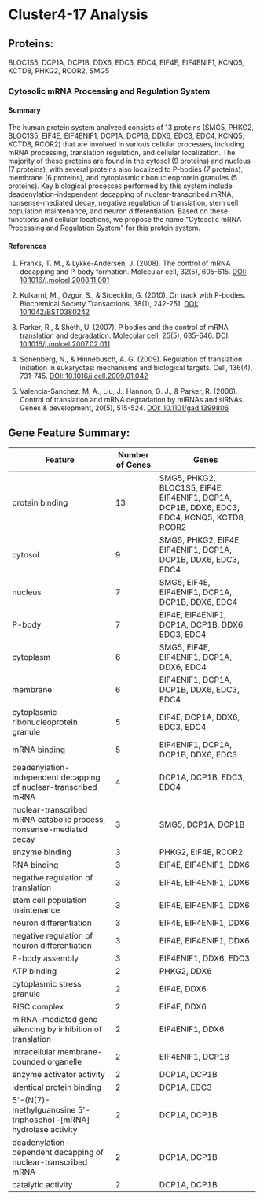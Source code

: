 # Cluster4-17 Analysis

## Proteins: 

BLOC1S5, DCP1A, DCP1B, DDX6, EDC3, EDC4, EIF4E, EIF4ENIF1, KCNQ5, KCTD8, PHKG2, RCOR2, SMG5

### Cytosolic mRNA Processing and Regulation System

#### Summary

The human protein system analyzed consists of 13 proteins (SMG5, PHKG2, BLOC1S5, EIF4E, EIF4ENIF1, DCP1A, DCP1B, DDX6, EDC3, EDC4, KCNQ5, KCTD8, RCOR2) that are involved in various cellular processes, including mRNA processing, translation regulation, and cellular localization. The majority of these proteins are found in the cytosol (9 proteins) and nucleus (7 proteins), with several proteins also localized to P-bodies (7 proteins), membrane (6 proteins), and cytoplasmic ribonucleoprotein granules (5 proteins). Key biological processes performed by this system include deadenylation-independent decapping of nuclear-transcribed mRNA, nonsense-mediated decay, negative regulation of translation, stem cell population maintenance, and neuron differentiation. Based on these functions and cellular locations, we propose the name "Cytosolic mRNA Processing and Regulation System" for this protein system.

#### References

1. Franks, T. M., & Lykke-Andersen, J. (2008). The control of mRNA decapping and P-body formation. Molecular cell, 32(5), 605-615. [DOI: 10.1016/j.molcel.2008.11.001](https://doi.org/10.1016/j.molcel.2008.11.001)

2. Kulkarni, M., Ozgur, S., & Stoecklin, G. (2010). On track with P-bodies. Biochemical Society Transactions, 38(1), 242-251. [DOI: 10.1042/BST0380242](https://doi.org/10.1042/BST0380242)

3. Parker, R., & Sheth, U. (2007). P bodies and the control of mRNA translation and degradation. Molecular cell, 25(5), 635-646. [DOI: 10.1016/j.molcel.2007.02.011](https://doi.org/10.1016/j.molcel.2007.02.011)

4. Sonenberg, N., & Hinnebusch, A. G. (2009). Regulation of translation initiation in eukaryotes: mechanisms and biological targets. Cell, 136(4), 731-745. [DOI: 10.1016/j.cell.2009.01.042](https://doi.org/10.1016/j.cell.2009.01.042)

5. Valencia-Sanchez, M. A., Liu, J., Hannon, G. J., & Parker, R. (2006). Control of translation and mRNA degradation by miRNAs and siRNAs. Genes & development, 20(5), 515-524. [DOI: 10.1101/gad.1399806](https://doi.org/10.1101/gad.1399806)

## Gene Feature Summary: 

| Feature | Number of Genes | Genes |
| --- | --- | --- |
| protein binding | 13 | SMG5, PHKG2, BLOC1S5, EIF4E, EIF4ENIF1, DCP1A, DCP1B, DDX6, EDC3, EDC4, KCNQ5, KCTD8, RCOR2 |
| cytosol | 9 | SMG5, PHKG2, EIF4E, EIF4ENIF1, DCP1A, DCP1B, DDX6, EDC3, EDC4 |
| nucleus | 7 | SMG5, EIF4E, EIF4ENIF1, DCP1A, DCP1B, DDX6, EDC4 |
| P-body | 7 | EIF4E, EIF4ENIF1, DCP1A, DCP1B, DDX6, EDC3, EDC4 |
| cytoplasm | 6 | SMG5, EIF4E, EIF4ENIF1, DCP1A, DDX6, EDC4 |
| membrane | 6 | EIF4ENIF1, DCP1A, DCP1B, DDX6, EDC3, EDC4 |
| cytoplasmic ribonucleoprotein granule | 5 | EIF4E, DCP1A, DDX6, EDC3, EDC4 |
| mRNA binding | 5 | EIF4ENIF1, DCP1A, DCP1B, DDX6, EDC3 |
| deadenylation-independent decapping of nuclear-transcribed mRNA | 4 | DCP1A, DCP1B, EDC3, EDC4 |
| nuclear-transcribed mRNA catabolic process, nonsense-mediated decay | 3 | SMG5, DCP1A, DCP1B |
| enzyme binding | 3 | PHKG2, EIF4E, RCOR2 |
| RNA binding | 3 | EIF4E, EIF4ENIF1, DDX6 |
| negative regulation of translation | 3 | EIF4E, EIF4ENIF1, DDX6 |
| stem cell population maintenance | 3 | EIF4E, EIF4ENIF1, DDX6 |
| neuron differentiation | 3 | EIF4E, EIF4ENIF1, DDX6 |
| negative regulation of neuron differentiation | 3 | EIF4E, EIF4ENIF1, DDX6 |
| P-body assembly | 3 | EIF4ENIF1, DDX6, EDC3 |
| ATP binding | 2 | PHKG2, DDX6 |
| cytoplasmic stress granule | 2 | EIF4E, DDX6 |
| RISC complex | 2 | EIF4E, DDX6 |
| miRNA-mediated gene silencing by inhibition of translation | 2 | EIF4ENIF1, DDX6 |
| intracellular membrane-bounded organelle | 2 | EIF4ENIF1, DCP1B |
| enzyme activator activity | 2 | DCP1A, DCP1B |
| identical protein binding | 2 | DCP1A, EDC3 |
| 5'-(N(7)-methylguanosine 5'-triphospho)-[mRNA] hydrolase activity | 2 | DCP1A, DCP1B |
| deadenylation-dependent decapping of nuclear-transcribed mRNA | 2 | DCP1A, DCP1B |
|  catalytic activity | 2 | DCP1A, DCP1B |

